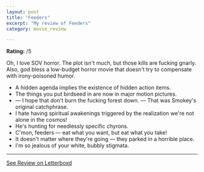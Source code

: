 ```yaml
---
layout: post
title: "Feeders"
excerpt: "My review of Feeders"
category: movie_review

---
```


**Rating:** /5

Oh, I love SOV horror. The plot isn't much, but those kills are fucking gnarly. Also, god bless a low-budget horror movie that doesn't try to compensate with irony-poisoned humor.

* A hidden agenda implies the existence of hidden action items.
* The things you put birdseed in are now in major motion pictures.
* — I hope that don't burn the fucking forest down. — That was Smokey's original catchphrase.
* I hate having spiritual awakenings triggered by the realization we're not alone in the cosmos!
* He's hunting for needlessly specific chyrons.
* C'mon, feeders — eat what you want, but eat what you take!
* It doesn't matter where they're going — they parked in a horrible place.
* I'm so jealous of your white, bubbly stigmata.


<hr>

[See Review on Letterboxd](https://boxd.it/9ejEvp)
